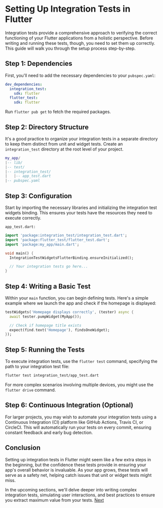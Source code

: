 # Setting Up Integration Tests in Flutter
Integration tests provide a comprehensive approach to verifying the correct functioning of your Flutter applications from a holistic perspective. Before writing and running these tests, though, you need to set them up correctly. This guide will walk you through the setup process step-by-step.

## Step 1: Dependencies
First, you'll need to add the necessary dependencies to your `pubspec.yaml`:
```yaml
dev_dependencies:
  integration_test:
    sdk: flutter
  flutter_test:
    sdk: flutter
```
Run `flutter pub get` to fetch the required packages.

## Step 2: Directory Structure
It's a good practice to organize your integration tests in a separate directory to keep them distinct from unit and widget tests. Create an `integration_test` directory at the root level of your project.
```lua
my_app/
|-- lib/
|-- test/
|-- integration_test/
|   |-- app_test.dart
|-- pubspec.yaml
```

## Step 3: Configuration
Start by importing the necessary libraries and initializing the integration test widgets binding. This ensures your tests have the resources they need to execute correctly.

`app_test.dart:`
```dart
import 'package:integration_test/integration_test.dart';
import 'package:flutter_test/flutter_test.dart';
import 'package:my_app/main.dart';

void main() {
  IntegrationTestWidgetsFlutterBinding.ensureInitialized();

  // Your integration tests go here...
}
```

## Step 4: Writing a Basic Test
Within your `main` function, you can begin defining tests. Here's a simple example where we launch the app and check if the homepage is displayed:

```dart
testWidgets('Homepage displays correctly', (tester) async {
  await tester.pumpWidget(MyApp());

  // Check if homepage title exists
  expect(find.text('Homepage'), findsOneWidget);
});
```

## Step 5: Running the Tests
To execute integration tests, use the `flutter test` command, specifying the path to your integration test file:
```bash
flutter test integration_test/app_test.dart
```
For more complex scenarios involving multiple devices, you might use the `flutter drive` command.

## Step 6: Continuous Integration (Optional)
For larger projects, you may wish to automate your integration tests using a Continuous Integration (CI) platform like GitHub Actions, Travis CI, or CircleCI. This will automatically run your tests on every commit, ensuring constant feedback and early bug detection.

## Conclusion
Setting up integration tests in Flutter might seem like a few extra steps in the beginning, but the confidence these tests provide in ensuring your app's overall behavior is invaluable. As your app grows, these tests will serve as a safety net, helping catch issues that unit or widget tests might miss.

In the upcoming sections, we'll delve deeper into writing complex integration tests, simulating user interactions, and best practices to ensure you extract maximum value from your tests. [Next](/4_Integration_Tests/4.3_Tips_for_Writing_Robust_Integration_Tests.md)


